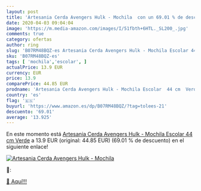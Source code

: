 ```yaml
---
layout: post
title: 'Artesania Cerda Avengers Hulk - Mochila  con un 69.01 % de descuento'
date: 2020-04-03 09:04:04
image: 'https://m.media-amazon.com/images/I/51fbth+6HTL._SL200_.jpg'
comments: true
category: ofertas
author: ring
slug: 'B07RM48BQZ-es Artesania Cerda Avengers Hulk - Mochila Escolar 44 cm Verde'
sku: 'B07RM48BQZ-es'
tags: [ 'mochila','escolar', ]
actualPrice: 13.9 EUR
currency: EUR
price: 13.9
comparePrice: 44.85 EUR
prodname: 'Artesania Cerda Avengers Hulk - Mochila Escolar  44 cm  Verde'
country: 'es'
flag: '🇪🇸'
buyurl: 'https://www.amazon.es/dp/B07RM48BQZ/?tag=tolees-21'
descuento: '69.01'
average: '13.925'
---
```


En este momento está [Artesania Cerda Avengers Hulk - Mochila Escolar  44 cm  Verde](https://www.amazon.es/dp/B07RM48BQZ/?tag=tolees-21) a 13.9 EUR (original: 44.85 EUR) (69.01 %  de descuento) en el siguiente enlace!

[![Artesania Cerda Avengers Hulk - Mochila ](https://m.media-amazon.com/images/I/51fbth+6HTL._SL200_.jpg)](https://www.amazon.es/dp/B07RM48BQZ/?tag=tolees-21)

🔎:


[🛒 Aquí!!!](https://www.amazon.es/dp/B07RM48BQZ/?tag=tolees-21)
